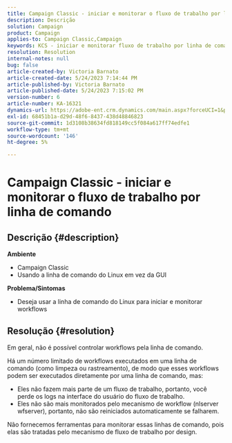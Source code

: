 ```yaml
---
title: Campaign Classic - iniciar e monitorar o fluxo de trabalho por linha de comando
description: Descrição
solution: Campaign
product: Campaign
applies-to: Campaign Classic,Campaign
keywords: KCS - iniciar e monitorar fluxo de trabalho por linha de comando
resolution: Resolution
internal-notes: null
bug: false
article-created-by: Victoria Barnato
article-created-date: 5/24/2023 7:14:44 PM
article-published-by: Victoria Barnato
article-published-date: 5/24/2023 7:15:02 PM
version-number: 6
article-number: KA-16321
dynamics-url: https://adobe-ent.crm.dynamics.com/main.aspx?forceUCI=1&pagetype=entityrecord&etn=knowledgearticle&id=79b3a63a-67fa-ed11-8849-6045bd006b3d
exl-id: 68451b1a-d29d-48f6-8437-438d48846823
source-git-commit: 1d3108b38634fd818149cc5f084a617ff74edfe1
workflow-type: tm+mt
source-wordcount: '146'
ht-degree: 5%

---
```


# Campaign Classic - iniciar e monitorar o fluxo de trabalho por linha de comando

## Descrição {#description}

<b>Ambiente</b>
- Campaign Classic
- Usando a linha de comando do Linux em vez da GUI

<b>Problema/Sintomas</b>
- Deseja usar a linha de comando do Linux para iniciar e monitorar workflows



## Resolução {#resolution}


Em geral, não é possível controlar workflows pela linha de comando.

Há um número limitado de workflows executados em uma linha de comando (como limpeza ou rastreamento), de modo que esses workflows podem ser executados diretamente por uma linha de comando, mas:

- Eles não fazem mais parte de um fluxo de trabalho, portanto, você perde os logs na interface do usuário do fluxo de trabalho.
- Eles não são mais monitorados pelo mecanismo de workflow (nlserver wfserver), portanto, não são reiniciados automaticamente se falharem.


Não fornecemos ferramentas para monitorar essas linhas de comando, pois elas são tratadas pelo mecanismo de fluxo de trabalho por design.
